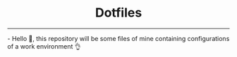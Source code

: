 <h1 style="text-align: center">Dotfiles</h1>
<hr>
- Hello 👋, this repository will be some files of mine containing configurations of a work environment 👌
